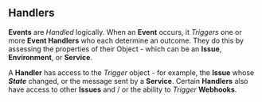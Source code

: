 ## Handlers

**Events** are *Handled* logically. When an **Event** occurs, it *Triggers* one or more **Event Handlers** who each determine an outcome. They do this by assessing the properties of their Object - which can be an **Issue**, **Environment**, or **Service**.

A **Handler** has access to the *Trigger* object - for example, the **Issue** whose ***State*** changed, or the message sent by a **Service**. Certain **Handlers** also have access to other **Issues** and / or the ability to *Trigger* **Webhooks**.
